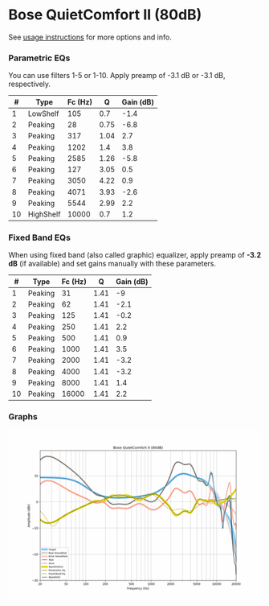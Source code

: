 # Bose QuietComfort II (80dB)
See [usage instructions](https://github.com/jaakkopasanen/AutoEq#usage) for more options and info.

### Parametric EQs
You can use filters 1-5 or 1-10. Apply preamp of -3.1 dB or -3.1 dB, respectively.

|   # | Type      |   Fc (Hz) |    Q |   Gain (dB) |
|-----|-----------|-----------|------|-------------|
|   1 | LowShelf  |       105 | 0.7  |        -1.4 |
|   2 | Peaking   |        28 | 0.75 |        -6.8 |
|   3 | Peaking   |       317 | 1.04 |         2.7 |
|   4 | Peaking   |      1202 | 1.4  |         3.8 |
|   5 | Peaking   |      2585 | 1.26 |        -5.8 |
|   6 | Peaking   |       127 | 3.05 |         0.5 |
|   7 | Peaking   |      3050 | 4.22 |         0.9 |
|   8 | Peaking   |      4071 | 3.93 |        -2.6 |
|   9 | Peaking   |      5544 | 2.99 |         2.2 |
|  10 | HighShelf |     10000 | 0.7  |         1.2 |

### Fixed Band EQs
When using fixed band (also called graphic) equalizer, apply preamp of **-3.2 dB** (if available) and set gains manually with these parameters.

|   # | Type    |   Fc (Hz) |    Q |   Gain (dB) |
|-----|---------|-----------|------|-------------|
|   1 | Peaking |        31 | 1.41 |        -9   |
|   2 | Peaking |        62 | 1.41 |        -2.1 |
|   3 | Peaking |       125 | 1.41 |        -0.2 |
|   4 | Peaking |       250 | 1.41 |         2.2 |
|   5 | Peaking |       500 | 1.41 |         0.9 |
|   6 | Peaking |      1000 | 1.41 |         3.5 |
|   7 | Peaking |      2000 | 1.41 |        -3.2 |
|   8 | Peaking |      4000 | 1.41 |        -3.2 |
|   9 | Peaking |      8000 | 1.41 |         1.4 |
|  10 | Peaking |     16000 | 1.41 |         2.2 |

### Graphs
![](./Bose%20QuietComfort%20II%20(80dB).png)
